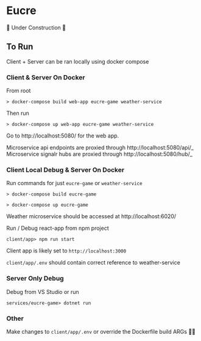 # Eucre

🚧 Under Construction 🚧

## To Run

Client + Server can be ran locally using docker compose

### Client & Server On Docker

From root

`> docker-compose build web-app eucre-game weather-service`

Then run

`> docker-compose up web-app eucre-game weather-service`

Go to http://localhost:5080/ for the web app.

Microservice api endpoints are proxied through http://localhost:5080/api/_
Microservice signalr hubs are proxied through http://localhost:5080/hub/_

### Client Local Debug & Server On Docker

Run commands for just `eucre-game` or `weather-service`

`> docker-compose build eucre-game`

`> docker-compose up eucre-game`

Weather microservice should be accessed at http://localhost:6020/

Run / Debug react-app from npm project

`client/app> npm run start`

Client app is likely set to `http://localhost:3000`

`client/app/.env` should contain correct reference to weather-service

### Server Only Debug

Debug from VS Studio or run

`services/eucre-game> dotnet run`

### Other

Make changes to `client/app/.env` or override the Dockerfile build ARGs 🤷‍♂️
